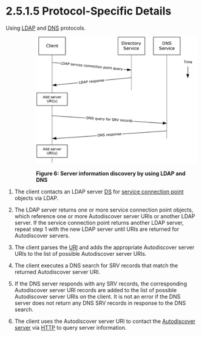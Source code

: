 <html dir="LTR" xmlns:mshelp="http://msdn.microsoft.com/mshelp" xmlns:ddue="http://ddue.schemas.microsoft.com/authoring/2003/5" xmlns:xlink="http://www.w3.org/1999/xlink" xmlns:tool="http://www.microsoft.com/tooltip">
    <head>
        <meta http-equiv="Content-Type" content="text/html; CHARSET=utf-8"></meta>
        <meta name="save" content="history"></meta>
        <title>2.5.1.5 Protocol-Specific Details</title>
        <xml>
            <mshelp:toctitle title="2.5.1.5 Protocol-Specific Details"></mshelp:toctitle>
            <mshelp:rltitle title="[MS-OXPROTO]: Protocol-Specific Details"></mshelp:rltitle>
            <mshelp:keyword index="A" term="d90cc30a-bdb7-43f0-81ec-d76a873f256f"></mshelp:keyword>
            <mshelp:attr name="DCSext.ContentType" value="open specification"></mshelp:attr>
            <mshelp:attr name="AssetID" value="d90cc30a-bdb7-43f0-81ec-d76a873f256f"></mshelp:attr>
            <mshelp:attr name="TopicType" value="kbRef"></mshelp:attr>
            <mshelp:attr name="DCSext.Title" value="[MS-OXPROTO]: Protocol-Specific Details" />
        </xml>
    </head>
    <body>
        <div id="header">
            <h1 class="heading">2.5.1.5 Protocol-Specific Details</h1>
        </div>
        <div id="mainSection">
            <div id="mainBody">
                <div id="allHistory" class="saveHistory"></div>
                <div id="sectionSection0" class="section" name="collapseableSection">
                    

<p>Using <a href="f888c37a-d994-4b91-96a5-e88cfbd66bd6.htm#gt_45643bfb-b4c4-432c-a10f-b98790063f8d">LDAP</a>
and <a href="f888c37a-d994-4b91-96a5-e88cfbd66bd6.htm#gt_604dcfcd-72f5-46e5-85c1-f3ce69956700">DNS</a> protocols.</p>

<dl>
<dd>
<dl>
<dd>
<p><img id="MS-OXPROTO_pictb14f115b-d320-4325-a380-09eb8f5a75f5.png" src="MS-OXPROTO_files/image006.png" alt="Server information discovery by using LDAP and DNS" title="Server information discovery by using LDAP and DNS"></p>
</dd>
<dd>
<p><b>Figure 6: Server information discovery
by using LDAP and DNS</b></p>
</dd></dl></dd></dl>



<ol><li><p><span>    </span>The client
contacts an LDAP server <a href="f888c37a-d994-4b91-96a5-e88cfbd66bd6.htm#gt_c36db657-3138-4d9a-9289-ded5cbb8b40e">DS</a>
for <a href="f888c37a-d994-4b91-96a5-e88cfbd66bd6.htm#gt_4c6364db-d5de-4700-8d59-a49d4b53cdb2">service connection point</a>
objects via LDAP. </p>

</li><li><p><span>    </span>The LDAP server returns
one or more service connection point objects, which reference one or more
Autodiscover server URIs or another LDAP server. If the service connection
point returns another LDAP server, repeat step 1 with the new LDAP server until
URIs are returned for Autodiscover servers.</p>

</li><li><p><span>    </span>The client
parses the <a href="f888c37a-d994-4b91-96a5-e88cfbd66bd6.htm#gt_e18af8e8-01d7-4f91-8a1e-0fb21b191f95">URI</a> and adds
the appropriate Autodiscover server URIs to the list of possible Autodiscover
server URIs.</p>

</li><li><p><span>    </span>The client
executes a DNS search for SRV records that match the returned Autodiscover
server URI.</p>

</li><li><p><span>    </span>If the DNS
server responds with any SRV records, the corresponding Autodiscover server URI
records are added to the list of possible Autodiscover server URIs on the
client. It is not an error if the DNS server does not return any DNS SRV
records in response to the DNS search.</p>

</li><li><p><span>    </span>The client uses
the Autodiscover server URI to contact the <a href="f888c37a-d994-4b91-96a5-e88cfbd66bd6.htm#gt_fc6c5200-5f99-459b-85cf-3b7d841979be">Autodiscover server</a> via <a href="f888c37a-d994-4b91-96a5-e88cfbd66bd6.htm#gt_d72f1494-4917-4e9e-a9fd-b8f1b2758dcd">HTTP</a> to query server
information.</p>

</li></ol>
                </div>
            </div>
        </div>
    </body>
</html>